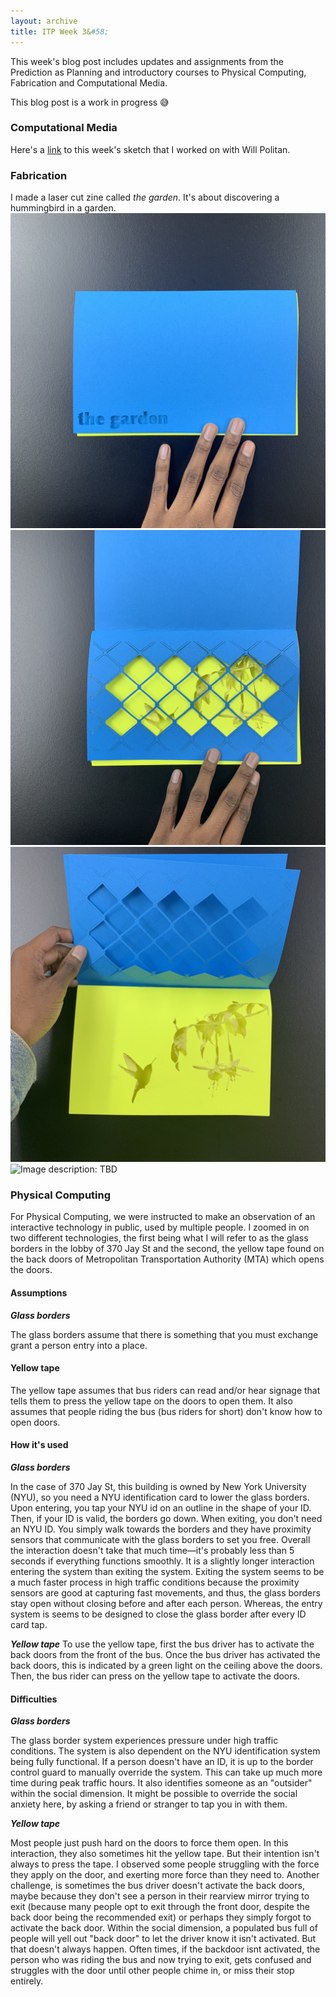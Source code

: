 ```yaml
---
layout: archive
title: ITP Week 3&#58;
---
```


This week's blog post includes updates and assignments from the Prediction as Planning and introductory courses to Physical Computing, Fabrication and Computational Media.

This blog post is a work in progress 😅 

### Computational Media
Here's a [link](https://editor.p5js.org/wpolitan/sketches/pQPpAOTp0) to this week's sketch that I worked on with Will Politan.

### Fabrication
I made a laser cut zine called _the garden_. It's about discovering a hummingbird in a garden.
![Image description: TBD](/assets/img/blog/itp-week3/garden0.jpg)
![Image description: TBD](/assets/img/blog/itp-week3/garden1.jpg)
![Image description: TBD](/assets/img/blog/itp-week3/garden2.jpg)
![Image description: TBD](/assets/img/blog/itp-week3/garden3.jpg)


### Physical Computing
For Physical Computing, we were instructed to make an observation of an interactive technology in public, used by multiple people.
I zoomed in on two different technologies, the first being what I will refer to as the glass borders in the lobby of 370 Jay St and the second, the yellow tape found on the back doors of Metropolitan Transportation Authority (MTA) which opens the doors.

#### Assumptions
***Glass borders***

The glass borders assume that there is something that you must exchange grant a person entry into a place. 

#### Yellow tape
The yellow tape assumes that bus riders can read and/or hear signage that tells them to press the yellow tape on the doors to open them. It also assumes that people riding the bus (bus riders for short) don't know how to open doors.

#### How it's used
***Glass borders***

In the case of 370 Jay St, this building is owned by New York University (NYU), so you need a NYU identification card to lower the glass borders. 
Upon entering, you tap your NYU id on an outline in the shape of your ID. Then, if your ID is valid, the borders go down.
When exiting, you don't need an NYU ID. You simply walk towards the borders and they have proximity sensors that communicate with the glass borders to set you free.
Overall the interaction doesn't take that much time—it's probably less than 5 seconds if everything functions smoothly. It is a slightly longer interaction entering the system than exiting the system. Exiting the system seems to be a much faster process in high traffic conditions because the proximity sensors are good at capturing fast movements, and thus, the glass borders stay open without closing before and after each person. Whereas, the entry system is seems to be designed to close the glass border after every ID card tap.

***Yellow tape***
To use the yellow tape, first the bus driver has to activate the back doors from the front of the bus. Once the bus driver has activated the back doors, this is indicated by a green light on the ceiling above the doors. Then, the bus rider can press on the yellow tape to activate the doors.

#### Difficulties
***Glass borders***

The glass border system experiences pressure under high traffic conditions. 
The system is also dependent on the NYU identification system being fully functional. 
If a person doesn't have an ID, it is up to the border control guard to manually override the system. This can take up much more time during peak traffic hours. It also identifies someone as an "outsider" within the social dimension. It might be possible to override the social anxiety here, by asking a friend or stranger to tap you in with them.

***Yellow tape***

Most people just push hard on the doors to force them open. In this interaction, they also sometimes hit the yellow tape. But their intention isn't always to press the tape. I observed some people struggling with the force they apply on the door, and exerting more force than they need to. Another challenge, is sometimes the bus driver doesn't activate the back doors, maybe because they don't see a person in their rearview mirror trying to exit (because many people opt to exit through the front door, despite the back door being the recommended exit) or perhaps they simply forgot to activate the back door. Within the social dimension, a populated bus full of people will yell out "back door" to let the driver know it isn't activated. But that doesn't always happen. Often times, if the backdoor isnt activated, the person who was riding the bus and now trying to exit, gets confused and struggles with the door until other people chime in, or miss their stop entirely.

